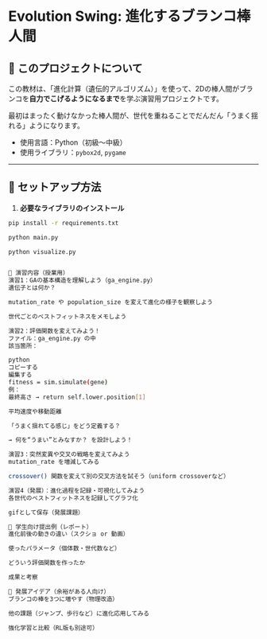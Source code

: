 # Evolution Swing: 進化するブランコ棒人間

## 🎯 このプロジェクトについて

この教材は、「進化計算（遺伝的アルゴリズム）」を使って、2Dの棒人間がブランコを**自力でこげるようになるまで**を学ぶ演習用プロジェクトです。

最初はまったく動けなかった棒人間が、世代を重ねることでだんだん「うまく揺れる」ようになります。

- 使用言語：Python（初級〜中級）
- 使用ライブラリ：`pybox2d`, `pygame`

---

## 🧰 セットアップ方法

1. **必要なライブラリのインストール**

```bash
pip install -r requirements.txt

python main.py

python visualize.py


📝 演習内容（授業用）
演習1：GAの基本構造を理解しよう（ga_engine.py）
遺伝子とは何か？

mutation_rate や population_size を変えて進化の様子を観察しよう

世代ごとのベストフィットネスをメモしよう

演習2：評価関数を変えてみよう！
ファイル：ga_engine.py の中
該当箇所：

python
コピーする
編集する
fitness = sim.simulate(gene)
例：
最終高さ → return self.lower.position[1]

平均速度や移動距離

「うまく揺れてる感じ」をどう定義する？

→ 何を“うまい”とみなすか？ を設計しよう！

演習3：突然変異や交叉の戦略を変えてみよう
mutation_rate を増減してみる

crossover() 関数を変えて別の交叉方法を試そう（uniform crossoverなど）

演習4（発展）：進化過程を記録・可視化してみよう
各世代のベストフィットネスを記録してグラフ化

gifとして保存（発展課題）

📌 学生向け提出例（レポート）
進化前後の動きの違い（スクショ or 動画）

使ったパラメータ（個体数・世代数など）

どういう評価関数を作ったか

成果と考察

🚀 発展アイデア（余裕がある人向け）
ブランコの棒を3つに増やす（物理改造）

他の課題（ジャンプ、歩行など）に進化応用してみる

強化学習と比較（RL版も別途可）
